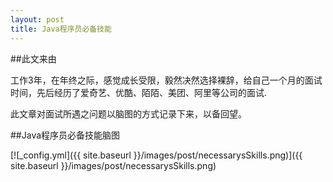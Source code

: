 ```yaml
---
layout: post
title: Java程序员必备技能
---
```


##此文来由

工作3年，在年终之际，感觉成长受限，毅然决然选择裸辞，给自己一个月的面试时间，先后经历了爱奇艺、优酷、陌陌、美团、阿里等公司的面试.

此文章对面试所遇之问题以脑图的方式记录下来，以备回望。

##Java程序员必备技能脑图

[![_config.yml]({{ site.baseurl }}/images/post/necessarysSkills.png)]({{ site.baseurl }}/images/post/necessarysSkills.png)